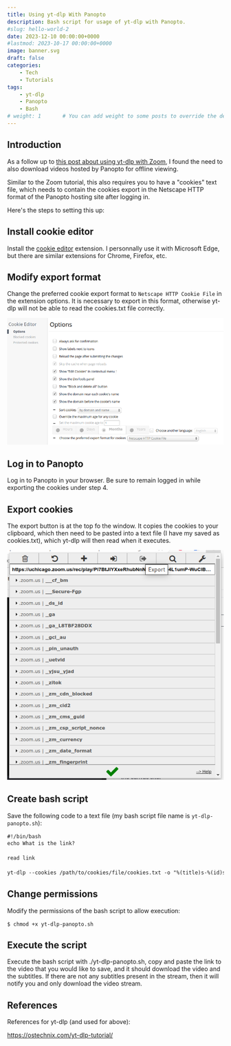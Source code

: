 ```yaml
---
title: Using yt-dlp With Panopto
description: Bash script for usage of yt-dlp with Panopto.
#slug: hello-world-2
date: 2023-12-10 00:00:00+0000
#lastmod: 2023-10-17 00:00:00+0000
image: banner.svg
draft: false
categories:
    - Tech
    - Tutorials
tags:
    - yt-dlp
    - Panopto
    - Bash
# weight: 1       # You can add weight to some posts to override the default sorting (date descending)
---
```


## Introduction

As a follow up to [this post about using yt-dlp with Zoom](https://www.jaredszajkowski.com/p/using-yt-dlp-with-zoom/), I found the need to also download videos hosted by Panopto for offline viewing.

Similar to the Zoom tutorial, this also requires you to have a "cookies" text file, which needs to contain the cookies export in the Netscape HTTP format of the Panopto hosting site after logging in.

Here's the steps to setting this up:

## Install cookie editor

Install the [cookie editor](https://microsoftedge.microsoft.com/addons/detail/cookie-editor/ajfboaconbpkglpfanbmlfgojgndmhmc) extension. I personnally use it with Microsoft Edge, but there are similar extensions for Chrome, Firefox, etc.

## Modify export format

Change the preferred cookie export format to `Netscape HTTP Cookie File` in the extension options. It is necessary to export in this format, otherwise yt-dlp will not be able to read the cookies.txt file correctly.

![Modify preferred export format](Modify_preferred_export_format.png)

## Log in to Panopto

Log in to Panopto in your browser. Be sure to remain logged in while exporting the cookies under step 4.

## Export cookies

The export button is at the top fo the window. It copies the cookies to your clipboard, which then need to be pasted into a text file (I have my saved as cookies.txt), which yt-dlp will then read when it executes.

![Export cookies](Export_cookies.png)

## Create bash script

Save the following code to a text file (my bash script file name is `yt-dlp-panopto.sh`):

```html
#!/bin/bash
echo What is the link?

read link

yt-dlp --cookies /path/to/cookies/file/cookies.txt -o "%(title)s-%(id)s.%(ext)s" --write-subs $link
```

## Change permissions

Modify the permissions of the bash script to allow execution:

    $ chmod +x yt-dlp-panopto.sh

## Execute the script

Execute the bash script with ./yt-dlp-panopto.sh, copy and paste the link to the video that you would like to save, and it should download the video and the subtitles. If there are not any subtitles present in the stream, then it will notify you and only download the video stream.

## References

References for yt-dlp (and used for above):

https://ostechnix.com/yt-dlp-tutorial/